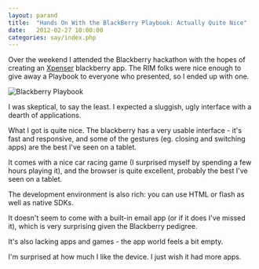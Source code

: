 ```yaml
---
layout: parand
title:  "Hands On With the BlackBerry Playbook: Actually Quite Nice"
date:   2012-02-27 10:00:00
categories: say/index.php
---
```

Over the weekend I attended the Blackberry hackathon with the hopes of creating an [Xpenser](http://xpenser.com/) blackberry app. The RIM folks were nice enough to give away a Playbook to everyone who presented, so I ended up with one.

![Blackberry Playbook](http://static8.businessinsider.com/image/4ca106617f8b9a5354760400/blackberry-playbook.jpg)

I was skeptical, to say the least. I expected a sluggish, ugly interface with a dearth of applications.

What I got is quite nice. The blackberry has a very usable interface - it's fast and responsive, and some of the gestures \(eg. closing and switching apps\) are the best I've seen on a tablet.

It comes with a nice car racing game \(I surprised myself by spending a few hours playing it\), and the browser is quite excellent, probably the best I've seen on a tablet.

The development environment is also rich: you can use HTML or flash as well as native SDKs.

It doesn't seem to come with a built-in email app \(or if it does I've missed it\), which is very surprising given the Blackberry pedigree.

It's also lacking apps and games - the app world feels a bit empty.

I'm surprised at how much I like the device. I just wish it had more apps.

